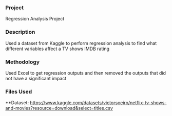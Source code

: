 ### Project
Regression Analysis Project
### Description
Used a dataset from Kaggle to perform regression analysis to find what different variables affect a TV shows IMDB rating
### Methodology
Used Excel to get regression outputs and then removed the outputs that did not have a significant impact
### Files Used
**Dataset: https://www.kaggle.com/datasets/victorsoeiro/netflix-tv-shows-and-movies?resource=download&select=titles.csv
